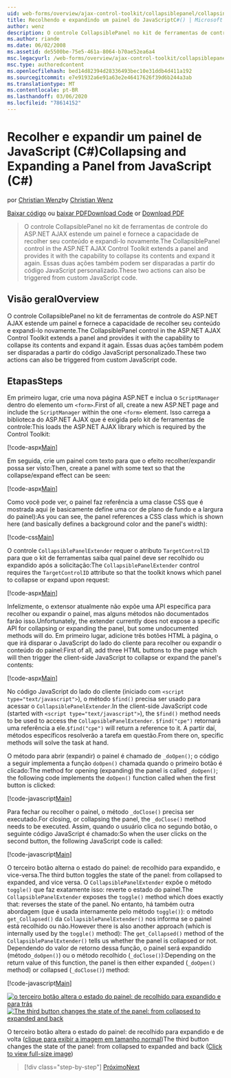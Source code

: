 ```yaml
---
uid: web-forms/overview/ajax-control-toolkit/collapsiblepanel/collapsing-and-expanding-a-panel-from-javascript-cs
title: Recolhendo e expandindo um painel do JavaScriptC#() | Microsoft Docs
author: wenz
description: O controle CollapsiblePanel no kit de ferramentas de controle do ASP.NET AJAX estende um painel e fornece a capacidade de recolher seu conteúdo e expandi-lo...
ms.author: riande
ms.date: 06/02/2008
ms.assetid: de5500be-75e5-461a-8064-b70ae52ea6a4
msc.legacyurl: /web-forms/overview/ajax-control-toolkit/collapsiblepanel/collapsing-and-expanding-a-panel-from-javascript-cs
msc.type: authoredcontent
ms.openlocfilehash: bed14d82394d28336493bec10e31ddb4d411a192
ms.sourcegitcommit: e7e91932a6e91a63e2e46417626f39d6b244a3ab
ms.translationtype: MT
ms.contentlocale: pt-BR
ms.lasthandoff: 03/06/2020
ms.locfileid: "78614152"
---
```

# <a name="collapsing-and-expanding-a-panel-from-javascript-c"></a><span data-ttu-id="d64e3-103">Recolher e expandir um painel de JavaScript (C#)</span><span class="sxs-lookup"><span data-stu-id="d64e3-103">Collapsing and Expanding a Panel from JavaScript (C#)</span></span>

<span data-ttu-id="d64e3-104">por [Christian Wenz](https://github.com/wenz)</span><span class="sxs-lookup"><span data-stu-id="d64e3-104">by [Christian Wenz](https://github.com/wenz)</span></span>

<span data-ttu-id="d64e3-105">[Baixar código](https://download.microsoft.com/download/8/a/a/8aab3c3e-de6f-463f-805c-5fda567eef6e/CollapsiblePanel1.cs.zip) ou [baixar PDF](https://download.microsoft.com/download/b/6/a/b6ae89ee-df69-4c87-9bfb-ad1eb2b23373/collapsiblepanel1CS.pdf)</span><span class="sxs-lookup"><span data-stu-id="d64e3-105">[Download Code](https://download.microsoft.com/download/8/a/a/8aab3c3e-de6f-463f-805c-5fda567eef6e/CollapsiblePanel1.cs.zip) or [Download PDF](https://download.microsoft.com/download/b/6/a/b6ae89ee-df69-4c87-9bfb-ad1eb2b23373/collapsiblepanel1CS.pdf)</span></span>

> <span data-ttu-id="d64e3-106">O controle CollapsiblePanel no kit de ferramentas de controle do ASP.NET AJAX estende um painel e fornece a capacidade de recolher seu conteúdo e expandi-lo novamente.</span><span class="sxs-lookup"><span data-stu-id="d64e3-106">The CollapsiblePanel control in the ASP.NET AJAX Control Toolkit extends a panel and provides it with the capability to collapse its contents and expand it again.</span></span> <span data-ttu-id="d64e3-107">Essas duas ações também podem ser disparadas a partir do código JavaScript personalizado.</span><span class="sxs-lookup"><span data-stu-id="d64e3-107">These two actions can also be triggered from custom JavaScript code.</span></span>

## <a name="overview"></a><span data-ttu-id="d64e3-108">Visão geral</span><span class="sxs-lookup"><span data-stu-id="d64e3-108">Overview</span></span>

<span data-ttu-id="d64e3-109">O controle CollapsiblePanel no kit de ferramentas de controle do ASP.NET AJAX estende um painel e fornece a capacidade de recolher seu conteúdo e expandi-lo novamente.</span><span class="sxs-lookup"><span data-stu-id="d64e3-109">The CollapsiblePanel control in the ASP.NET AJAX Control Toolkit extends a panel and provides it with the capability to collapse its contents and expand it again.</span></span> <span data-ttu-id="d64e3-110">Essas duas ações também podem ser disparadas a partir do código JavaScript personalizado.</span><span class="sxs-lookup"><span data-stu-id="d64e3-110">These two actions can also be triggered from custom JavaScript code.</span></span>

## <a name="steps"></a><span data-ttu-id="d64e3-111">Etapas</span><span class="sxs-lookup"><span data-stu-id="d64e3-111">Steps</span></span>

<span data-ttu-id="d64e3-112">Em primeiro lugar, crie uma nova página ASP.NET e inclua o `ScriptManager` dentro do elemento um `<form>`.</span><span class="sxs-lookup"><span data-stu-id="d64e3-112">First of all, create a new ASP.NET page and include the `ScriptManager` within the one `<form>` element.</span></span> <span data-ttu-id="d64e3-113">Isso carrega a biblioteca do ASP.NET AJAX que é exigida pelo kit de ferramentas de controle:</span><span class="sxs-lookup"><span data-stu-id="d64e3-113">This loads the ASP.NET AJAX library which is required by the Control Toolkit:</span></span>

[!code-aspx[Main](collapsing-and-expanding-a-panel-from-javascript-cs/samples/sample1.aspx)]

<span data-ttu-id="d64e3-114">Em seguida, crie um painel com texto para que o efeito recolher/expandir possa ser visto:</span><span class="sxs-lookup"><span data-stu-id="d64e3-114">Then, create a panel with some text so that the collapse/expand effect can be seen:</span></span>

[!code-aspx[Main](collapsing-and-expanding-a-panel-from-javascript-cs/samples/sample2.aspx)]

<span data-ttu-id="d64e3-115">Como você pode ver, o painel faz referência a uma classe CSS que é mostrada aqui (e basicamente define uma cor de plano de fundo e a largura do painel):</span><span class="sxs-lookup"><span data-stu-id="d64e3-115">As you can see, the panel references a CSS class which is shown here (and basically defines a background color and the panel's width):</span></span>

[!code-css[Main](collapsing-and-expanding-a-panel-from-javascript-cs/samples/sample3.css)]

<span data-ttu-id="d64e3-116">O controle `CollapsiblePanelExtender` requer o atributo `TargetControlID` para que o kit de ferramentas saiba qual painel deve ser recolhido ou expandido após a solicitação:</span><span class="sxs-lookup"><span data-stu-id="d64e3-116">The `CollapsiblePanelExtender` control requires the `TargetControlID` attribute so that the toolkit knows which panel to collapse or expand upon request:</span></span>

[!code-aspx[Main](collapsing-and-expanding-a-panel-from-javascript-cs/samples/sample4.aspx)]

<span data-ttu-id="d64e3-117">Infelizmente, o extensor atualmente não expõe uma API específica para recolher ou expandir o painel, mas alguns métodos não documentados farão isso.</span><span class="sxs-lookup"><span data-stu-id="d64e3-117">Unfortunately, the extender currently does not expose a specific API for collapsing or expanding the panel, but some undocumented methods will do.</span></span> <span data-ttu-id="d64e3-118">Em primeiro lugar, adicione três botões HTML à página, o que irá disparar o JavaScript do lado do cliente para recolher ou expandir o conteúdo do painel:</span><span class="sxs-lookup"><span data-stu-id="d64e3-118">First of all, add three HTML buttons to the page which will then trigger the client-side JavaScript to collapse or expand the panel's contents:</span></span>

[!code-aspx[Main](collapsing-and-expanding-a-panel-from-javascript-cs/samples/sample5.aspx)]

<span data-ttu-id="d64e3-119">No código JavaScript do lado do cliente (iniciado com `<script type="text/javascript">`), o método `$find()` precisa ser usado para acessar o `CollapsiblePanelExtender`.</span><span class="sxs-lookup"><span data-stu-id="d64e3-119">In the client-side JavaScript code (started with `<script type="text/javascript">`), the `$find()` method needs to be used to access the `CollapsiblePanelExtender`.</span></span> <span data-ttu-id="d64e3-120">`$find("cpe")` retornará uma referência a ele.</span><span class="sxs-lookup"><span data-stu-id="d64e3-120">`$find("cpe")` will return a reference to it.</span></span> <span data-ttu-id="d64e3-121">A partir daí, métodos específicos resolverão a tarefa em questão.</span><span class="sxs-lookup"><span data-stu-id="d64e3-121">From there on, specific methods will solve the task at hand.</span></span>

<span data-ttu-id="d64e3-122">O método para abrir (expandir) o painel é chamado de `_doOpen()`; o código a seguir implementa a função `doOpen()` chamada quando o primeiro botão é clicado:</span><span class="sxs-lookup"><span data-stu-id="d64e3-122">The method for opening (expanding) the panel is called `_doOpen()`; the following code implements the `doOpen()` function called when the first button is clicked:</span></span>

[!code-javascript[Main](collapsing-and-expanding-a-panel-from-javascript-cs/samples/sample6.js)]

<span data-ttu-id="d64e3-123">Para fechar ou recolher o painel, o método `_doClose()` precisa ser executado.</span><span class="sxs-lookup"><span data-stu-id="d64e3-123">For closing, or collapsing the panel, the `_doClose()` method needs to be executed.</span></span> <span data-ttu-id="d64e3-124">Assim, quando o usuário clica no segundo botão, o seguinte código JavaScript é chamado:</span><span class="sxs-lookup"><span data-stu-id="d64e3-124">So when the user clicks on the second button, the following JavaScript code is called:</span></span>

[!code-javascript[Main](collapsing-and-expanding-a-panel-from-javascript-cs/samples/sample7.js)]

<span data-ttu-id="d64e3-125">O terceiro botão alterna o estado do painel: de recolhido para expandido, e vice-versa.</span><span class="sxs-lookup"><span data-stu-id="d64e3-125">The third button toggles the state of the panel: from collapsed to expanded, and vice versa.</span></span> <span data-ttu-id="d64e3-126">O `CollapsiblePanelExtender` expõe o método `toggle()` que faz exatamente isso: reverte o estado do painel.</span><span class="sxs-lookup"><span data-stu-id="d64e3-126">The `CollapsiblePanelExtender` exposes the `toggle()` method which does exactly that: reverses the state of the panel.</span></span> <span data-ttu-id="d64e3-127">No entanto, há também outra abordagem (que é usada internamente pelo método `toggle()`): o método `get_Collapsed()` da `CollapsiblePanelExtender()` nos informa se o painel está recolhido ou não.</span><span class="sxs-lookup"><span data-stu-id="d64e3-127">However there is also another approach (which is internally used by the `toggle()` method): The `get_Collapsed()` method of the `CollapsiblePanelExtender()` tells us whether the panel is collapsed or not.</span></span> <span data-ttu-id="d64e3-128">Dependendo do valor de retorno dessa função, o painel será expandido (método`_doOpen()`) ou o método recolhido (`_doClose()`):</span><span class="sxs-lookup"><span data-stu-id="d64e3-128">Depending on the return value of this function, the panel is then either expanded (`_doOpen()` method) or collapsed (`_doClose()`) method:</span></span>

[!code-javascript[Main](collapsing-and-expanding-a-panel-from-javascript-cs/samples/sample8.js)]

<span data-ttu-id="d64e3-129">[![o terceiro botão altera o estado do painel: de recolhido para expandido e para trás](collapsing-and-expanding-a-panel-from-javascript-cs/_static/image2.png)](collapsing-and-expanding-a-panel-from-javascript-cs/_static/image1.png)</span><span class="sxs-lookup"><span data-stu-id="d64e3-129">[![The third button changes the state of the panel: from collapsed to expanded and back](collapsing-and-expanding-a-panel-from-javascript-cs/_static/image2.png)](collapsing-and-expanding-a-panel-from-javascript-cs/_static/image1.png)</span></span>

<span data-ttu-id="d64e3-130">O terceiro botão altera o estado do painel: de recolhido para expandido e de volta ([clique para exibir a imagem em tamanho normal](collapsing-and-expanding-a-panel-from-javascript-cs/_static/image3.png))</span><span class="sxs-lookup"><span data-stu-id="d64e3-130">The third button changes the state of the panel: from collapsed to expanded and back ([Click to view full-size image](collapsing-and-expanding-a-panel-from-javascript-cs/_static/image3.png))</span></span>

> [!div class="step-by-step"]
> [<span data-ttu-id="d64e3-131">Próximo</span><span class="sxs-lookup"><span data-stu-id="d64e3-131">Next</span></span>](collapsing-and-expanding-a-panel-from-javascript-vb.md)
